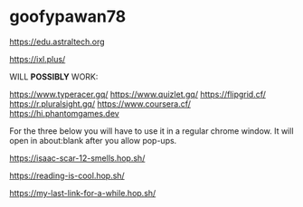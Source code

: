 # goofypawan78

https://edu.astraltech.org

https://ixl.plus/

WILL **POSSIBLY** WORK:

https://www.typeracer.gq/
https://www.quizlet.gq/
https://flipgrid.cf/
https://r.pluralsight.gq/
https://www.coursera.cf/
https://hi.phantomgames.dev

For the three below you will have to use it in a regular chrome window. It will open in about:blank after you allow pop-ups.

https://isaac-scar-12-smells.hop.sh/

https://reading-is-cool.hop.sh/

https://my-last-link-for-a-while.hop.sh/
